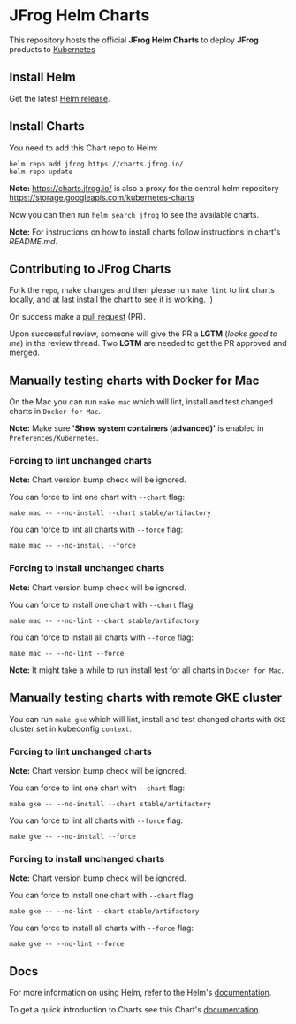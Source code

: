 # JFrog Helm Charts

This repository hosts the official **JFrog Helm Charts** to deploy **JFrog** products to [Kubernetes](https://kubernetes.io/)

## Install Helm

Get the latest [Helm release](https://github.com/kubernetes/helm#install).

## Install Charts

You need to add this Chart repo to Helm:

```console
helm repo add jfrog https://charts.jfrog.io/
helm repo update
```

**Note:** https://charts.jfrog.io/ is also a proxy for the central helm repository https://storage.googleapis.com/kubernetes-charts

Now you can then run `helm search jfrog` to see the available charts.

**Note:** For instructions on how to install charts follow instructions in chart's _README.md_.

## Contributing to JFrog Charts

Fork the `repo`, make changes and then please run `make lint` to lint charts locally, and at last install the chart to see it is working. :)

On success make a [pull request](https://help.github.com/articles/using-pull-requests) (PR).

Upon successful review, someone will give the PR a __LGTM__ (_looks good to me_) in the review thread.
Two __LGTM__ are needed to get the PR approved and merged.


## Manually testing charts with Docker for Mac

On the Mac you can run `make mac` which will lint, install and test changed charts in `Docker for Mac`.

**Note:** Make sure **'Show system containers (advanced)'** is enabled in `Preferences/Kubernetes`.

### Forcing to lint unchanged charts

**Note:** Chart version bump check will be ignored.

You can force to lint one chart with `--chart` flag:

```console
make mac -- --no-install --chart stable/artifactory
```

You can force to lint all charts with `--force` flag:

```console
make mac -- --no-install --force
```

### Forcing to install unchanged charts

**Note:** Chart version bump check will be ignored.

You can force to install one chart with `--chart` flag:

```console
make mac -- --no-lint --chart stable/artifactory
```

You can force to install all charts with `--force` flag:

```console
make mac -- --no-lint --force
```

**Note:** It might take a while to run install test for all charts in `Docker for Mac`.

## Manually testing charts with remote GKE cluster

You can run `make gke` which will lint, install and test changed charts with `GKE` cluster set in kubeconfig `context`.

### Forcing to lint unchanged charts

**Note:** Chart version bump check will be ignored.

You can force to lint one chart with `--chart` flag:

```console
make gke -- --no-install --chart stable/artifactory
```

You can force to lint all charts with `--force` flag:

```console
make gke -- --no-install --force
```

### Forcing to install unchanged charts

**Note:** Chart version bump check will be ignored.

You can force to install one chart with `--chart` flag:

```console
make gke -- --no-lint --chart stable/artifactory
```

You can force to install all charts with `--force` flag:

```console
make gke -- --no-lint --force
```

## Docs

For more information on using Helm, refer to the Helm's [documentation](https://docs.helm.sh/using_helm/#quickstart-guide).

To get a quick introduction to Charts see this Chart's [documentation](https://docs.helm.sh/developing_charts/#charts).  

